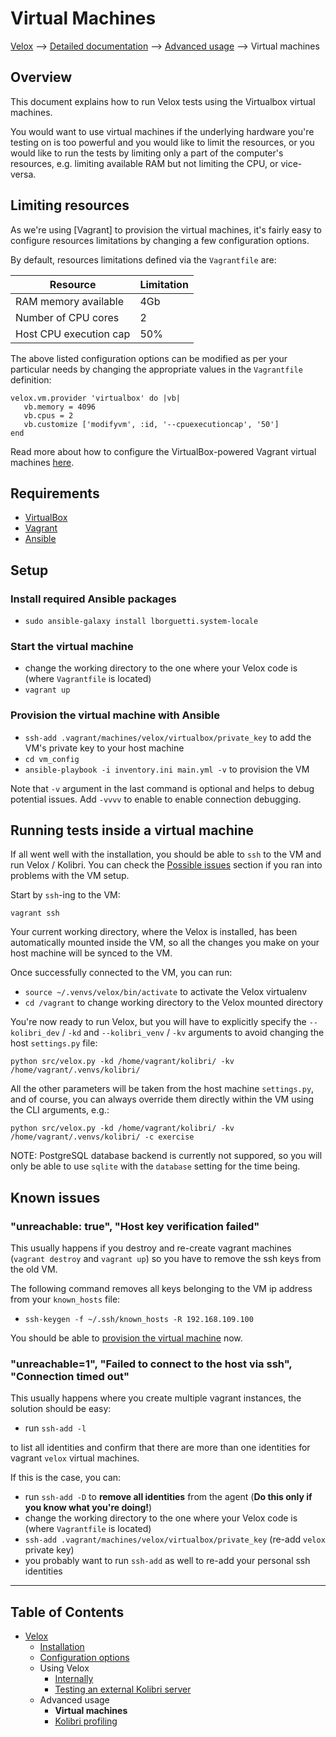 

# Virtual Machines

[Velox](../README.md) ⟶ [Detailed documentation](../README.md#detailed-documentation) ⟶ [Advanced usage](../README.md#detailed-documentation) ⟶ Virtual machines


## Overview

This document explains how to run Velox tests using the Virtualbox virtual machines.

You would want to use virtual machines if the underlying hardware you're testing on is too powerful and you would like to limit the resources, or you would like to run the tests by limiting only a part of the computer's resources, e.g. limiting available RAM but not limiting the CPU, or vice-versa.

## Limiting resources

As we're using [Vagrant] to provision the virtual machines, it's fairly easy to configure resources limitations by changing a few configuration options.

By default, resources limitations defined via the `Vagrantfile` are:

| Resource               | Limitation |
| ---------------------- | ---------- |
| RAM memory available   | 4Gb        |
| Number of CPU cores    | 2          |
| Host CPU execution cap | 50%        |

The above listed configuration options can be modified as per your particular needs by changing the appropriate values in the `Vagrantfile` definition:

```
velox.vm.provider 'virtualbox' do |vb|
   vb.memory = 4096
   vb.cpus = 2
   vb.customize ['modifyvm', :id, '--cpuexecutioncap', '50']
end
```

Read more about how to configure the VirtualBox-powered Vagrant virtual machines [here](https://www.vagrantup.com/docs/virtualbox/configuration.html).

## Requirements

* [VirtualBox](https://www.virtualbox.org/wiki/Downloads)
* [Vagrant](https://www.vagrantup.com/)
* [Ansible](https://www.ansible.com/)

## Setup

###  Install required Ansible packages

* `sudo ansible-galaxy install lborguetti.system-locale`

### Start the virtual machine

* change the working directory to the one where your Velox code is (where `Vagrantfile` is located)
* `vagrant up`

### Provision the virtual machine with Ansible

* `ssh-add .vagrant/machines/velox/virtualbox/private_key` to add the VM's private key to your host machine
* `cd vm_config`
* `ansible-playbook -i inventory.ini main.yml -v` to provision the VM

Note that `-v` argument in the last command is optional and helps to debug potential issues.
Add `-vvvv` to enable to enable connection debugging.

## Running tests inside a virtual machine

If all went well with the installation, you should be able to `ssh` to the VM and run Velox / Kolibri. You can check the [Possible issues](#possible-issues) section if you ran into problems with the VM setup.

Start by `ssh`-ing to the VM:

```vagrant ssh```

Your current working directory, where the Velox is installed, has been automatically mounted inside the VM, so all the changes you make on your host machine will be synced to the VM.

Once successfully connected to the VM, you can run:

* `source ~/.venvs/velox/bin/activate` to activate the Velox virtualenv
* `cd /vagrant` to change working directory to the Velox mounted directory

You're now ready to run Velox, but you will have to explicitly specify the `--kolibri_dev` / `-kd` and `--kolibri_venv` / `-kv` arguments to avoid changing the host `settings.py` file:

```python src/velox.py -kd /home/vagrant/kolibri/ -kv /home/vagrant/.venvs/kolibri/```

All the other parameters will be taken from the host machine `settings.py`, and of course, you can always override them directly within the VM using the CLI arguments, e.g.:

```python src/velox.py -kd /home/vagrant/kolibri/ -kv /home/vagrant/.venvs/kolibri/ -c exercise```

NOTE: PostgreSQL database backend is currently not suppored, so you will only be able to use `sqlite` with the `database` setting for the time being.

## Known issues

### "unreachable: true", "Host key verification failed"
This usually happens if you destroy and re-create vagrant machines (`vagrant destroy` and `vagrant up`) so you have to remove the ssh keys from the old VM.

The following command removes all keys belonging to the VM ip address from your `known_hosts` file:

* `ssh-keygen -f ~/.ssh/known_hosts -R 192.168.109.100`

You should be able to [provision the virtual machine](#provision-the-virtual-machine-with-ansible) now.

### "unreachable=1", "Failed to connect to the host via ssh", "Connection timed out"

This usually happens where you create multiple vagrant instances, the solution should be easy:
* run `ssh-add -l`

to list all identities and confirm that there are more than one identities for vagrant `velox` virtual machines.

If this is the case, you can:
* run `ssh-add -D` to __remove all identities__ from the agent (__Do this only if you know what you're doing!__)
* change the working directory to the one where your Velox code is (where `Vagrantfile` is located)
* `ssh-add .vagrant/machines/velox/virtualbox/private_key` (re-add `velox` private key)
* you probably want to run `ssh-add` as well to re-add your personal ssh identities

------

## Table of Contents

- [Velox](../README.md)
  - [Installation](./installation.md)
  - [Configuration options](./configuration-options.md)
  - Using Velox
    - [Internally](./using-velox-internally.md)
    - [Testing an external Kolibri server](./using-velox-externally.md)
  - Advanced usage
    - **Virtual machines**
    - [Kolibri profiling](./advanced-usage-profiling.md)

